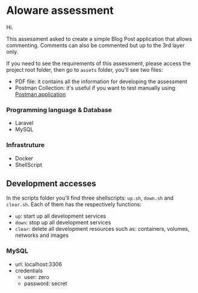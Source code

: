 # Aloware assessment

Hi.

This assessment asked to create a simple Blog Post application that allows commenting. Comments can also be commented but up to the 3rd layer only.

If you need to see the requirements of this assessment, please access the project root folder, then go to `assets` folder, you'll see two files:
- PDF file: it contains all the information for developing the assessment
- Postman Collection: it's useful if you want to test manually using [Postman application](https://www.postman.com/)

### Programming language & Database
- Laravel
- MySQL

### Infrastruture
- Docker
- ShellScript

## Development accesses
In the scripts folder you'll find three shellscripts: `up.sh`, `down.sh` and `clear.sh`. Each of them has the respectively functions:
- `up`: start up all development services
- `down`: stop up all development services
- `clear`: delete all development resources such as: containers, volumes, networks and images

### MySQL
- url: localhost:3306
- credentials
    - user: zero
    - password: secret
